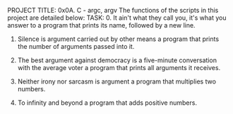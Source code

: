 PROJECT TITLE: 0x0A. C - argc, argv
The functions of the scripts in this project are detailed below:
TASK:
0. It ain't what they call you, it's what you answer to
	a program that prints its name, followed by a new line.
1. Silence is argument carried out by other means
	a program that prints the number of arguments passed into it.

2. The best argument against democracy is a five-minute conversation with the average voter
	a program that prints all arguments it receives.
3. Neither irony nor sarcasm is argument
	a program that multiplies two numbers.
4. To infinity and beyond
	a program that adds positive numbers.
